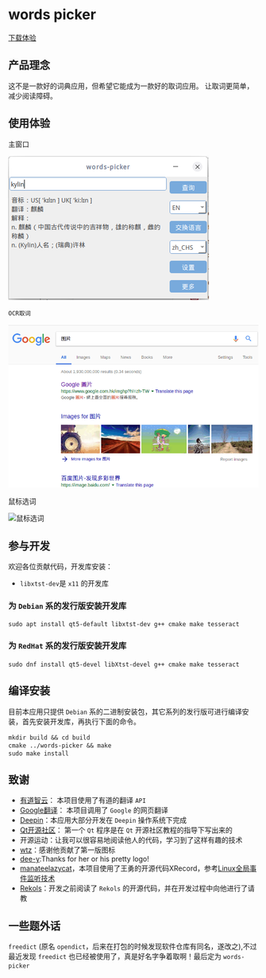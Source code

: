 # words picker

[下载体验](https://github.com/ziqiangxu/words-picker/releases)

## 产品理念

这不是一款好的词典应用，但希望它能成为一款好的取词应用。
让取词更简单，减少阅读障碍。

## 使用体验

主窗口

![主窗口](./docs/img/mainwindow.png)

`OCR取词`

![OCR取词](./docs/img/ocr.gif)

鼠标选词

![鼠标选词](./img/selection.gif)

## 参与开发

欢迎各位贡献代码，开发库安装：

- `libxtst-dev`是 `x11` 的开发库

### 为 `Debian` 系的发行版安装开发库

`sudo apt install qt5-default libxtst-dev g++ cmake make tesseract`

### 为 `RedHat` 系的发行版安装开发库

`sudo dnf install qt5-devel libXtst-devel g++ cmake make tesseract`

## 编译安装

目前本应用只提供 `Debian` 系的二进制安装包，其它系列的发行版可进行编译安装，首先安装开发库，再执行下面的命令。

``` shell
mkdir build && cd build
cmake ../words-picker && make
sudo make install
```

## 致谢

- [有道智云](https://ai.youdao.com)： 本项目使用了有道的翻译 `API`
- [Google翻译](https://translate.google.cn)： 本项目调用了 `Google` 的网页翻译
- [Deepin](https://deepin.org)：本应用大部分开发在 `Deepin` 操作系统下完成
- [Qt开源社区](http://www.qter.org)： 第一个 `Qt` 程序是在 `Qt` 开源社区教程的指导下写出来的
- 开源运动：让我可以很容易地阅读他人的代码，学习到了这样有趣的技术
- [wtz](https://github.com/zwpwjwtz)：感谢他贡献了第一版图标
- [dee-y](https://github.com/dee-y):Thanks for her or his pretty logo!
- [manateelazycat](https://github.com/manateelazycat)，本项目使用了王勇的开源代码XRecord，参考[Linux全局事件监听技术](https://www.jianshu.com/p/80cf81413d31)
- [Rekols](https://github.com/Rekols)：开发之前阅读了 `Rekols` 的开源代码，并在开发过程中向他进行了请教
  
## 一些题外话

`freedict` (原名 `opendict`，后来在打包的时候发现软件仓库有同名，遂改之),不过最近发现 `freedict` 也已经被使用了，真是好名字争着取啊！最后定为 `words-picker`
